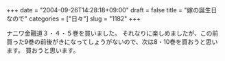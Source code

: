 +++
date = "2004-09-26T14:28:18+09:00"
draft = false
title = "嫁の誕生日なので"
categories = ["日々"]
slug = "1182"
+++

ナニワ金融道３・４・５巻を買いました。
それなりに楽しめましたが、この前買った9巻の前後がきになってしょうがないので、次は8・10巻を買おうと思います。
買おうと思います。
